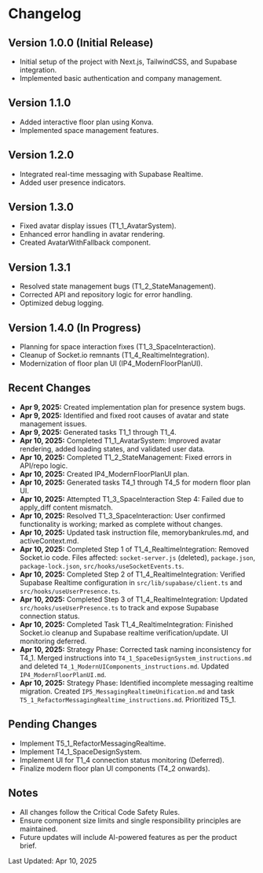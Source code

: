 # Changelog

## Version 1.0.0 (Initial Release)
- Initial setup of the project with Next.js, TailwindCSS, and Supabase integration.
- Implemented basic authentication and company management.

## Version 1.1.0
- Added interactive floor plan using Konva.
- Implemented space management features.

## Version 1.2.0
- Integrated real-time messaging with Supabase Realtime.
- Added user presence indicators.

## Version 1.3.0
- Fixed avatar display issues (T1_1_AvatarSystem).
- Enhanced error handling in avatar rendering.
- Created AvatarWithFallback component.

## Version 1.3.1
- Resolved state management bugs (T1_2_StateManagement).
- Corrected API and repository logic for error handling.
- Optimized debug logging.

## Version 1.4.0 (In Progress)
- Planning for space interaction fixes (T1_3_SpaceInteraction).
- Cleanup of Socket.io remnants (T1_4_RealtimeIntegration).
- Modernization of floor plan UI (IP4_ModernFloorPlanUI).

## Recent Changes
- **Apr 9, 2025:** Created implementation plan for presence system bugs.
- **Apr 9, 2025:** Identified and fixed root causes of avatar and state management issues.
- **Apr 9, 2025:** Generated tasks T1_1 through T1_4.
- **Apr 10, 2025:** Completed T1_1_AvatarSystem: Improved avatar rendering, added loading states, and validated user data.
- **Apr 10, 2025:** Completed T1_2_StateManagement: Fixed errors in API/repo logic.
- **Apr 10, 2025:** Created IP4_ModernFloorPlanUI plan.
- **Apr 10, 2025:** Generated tasks T4_1 through T4_5 for modern floor plan UI.
- **Apr 10, 2025:** Attempted T1_3_SpaceInteraction Step 4: Failed due to apply_diff content mismatch.
- **Apr 10, 2025:** Resolved T1_3_SpaceInteraction: User confirmed functionality is working; marked as complete without changes.
- **Apr 10, 2025:** Updated task instruction file, memorybankrules.md, and activeContext.md.
- **Apr 10, 2025:** Completed Step 1 of T1_4_RealtimeIntegration: Removed Socket.io code. Files affected: `socket-server.js` (deleted), `package.json`, `package-lock.json`, `src/hooks/useSocketEvents.ts`.
- **Apr 10, 2025:** Completed Step 2 of T1_4_RealtimeIntegration: Verified Supabase Realtime configuration in `src/lib/supabase/client.ts` and `src/hooks/useUserPresence.ts`.
- **Apr 10, 2025:** Completed Step 3 of T1_4_RealtimeIntegration: Updated `src/hooks/useUserPresence.ts` to track and expose Supabase connection status.
- **Apr 10, 2025:** Completed Task T1_4_RealtimeIntegration: Finished Socket.io cleanup and Supabase realtime verification/update. UI monitoring deferred.
- **Apr 10, 2025:** Strategy Phase: Corrected task naming inconsistency for T4_1. Merged instructions into `T4_1_SpaceDesignSystem_instructions.md` and deleted `T4_1_ModernUIComponents_instructions.md`. Updated `IP4_ModernFloorPlanUI.md`.
- **Apr 10, 2025:** Strategy Phase: Identified incomplete messaging realtime migration. Created `IP5_MessagingRealtimeUnification.md` and task `T5_1_RefactorMessagingRealtime_instructions.md`. Prioritized T5_1.

## Pending Changes
- Implement T5_1_RefactorMessagingRealtime.
- Implement T4_1_SpaceDesignSystem.
- Implement UI for T1_4 connection status monitoring (Deferred).
- Finalize modern floor plan UI components (T4_2 onwards).

## Notes
- All changes follow the Critical Code Safety Rules.
- Ensure component size limits and single responsibility principles are maintained.
- Future updates will include AI-powered features as per the product brief.

Last Updated: Apr 10, 2025
